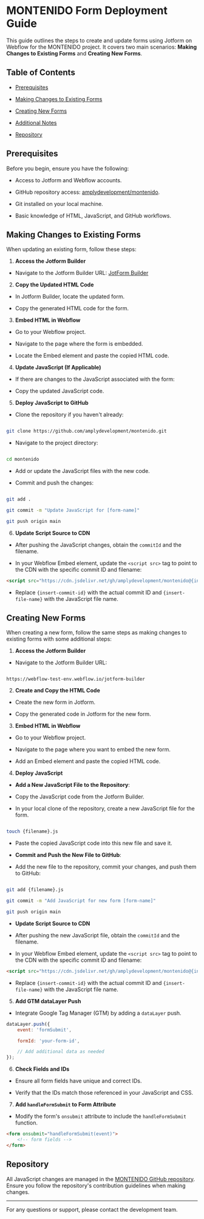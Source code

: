 # MONTENIDO Form Deployment Guide

This guide outlines the steps to create and update forms using Jotform on Webflow for the MONTENIDO project. It covers
two main scenarios: **Making Changes to Existing Forms** and **Creating New Forms**.

## Table of Contents

-   [Prerequisites](#prerequisites)

-   [Making Changes to Existing Forms](#making-changes-to-existing-forms)

-   [Creating New Forms](#creating-new-forms)

-   [Additional Notes](#additional-notes)

-   [Repository](#repository)

## Prerequisites

Before you begin, ensure you have the following:

-   Access to Jotform and Webflow accounts.

-   GitHub repository access: [amplydevelopment/montenido](https://github.com/amplydevelopment/montenido).

-   Git installed on your local machine.

-   Basic knowledge of HTML, JavaScript, and GitHub workflows.

## Making Changes to Existing Forms

When updating an existing form, follow these steps:

1.  **Access the Jotform Builder**

-   Navigate to the Jotform Builder URL: [JotForm Builder](https://webflow-test-env.webflow.io/jotform-builder)

2.  **Copy the Updated HTML Code**

-   In Jotform Builder, locate the updated form.

-   Copy the generated HTML code for the form.

3.  **Embed HTML in Webflow**

-   Go to your Webflow project.

-   Navigate to the page where the form is embedded.

-   Locate the Embed element and paste the copied HTML code.

4.  **Update JavaScript (If Applicable)**

-   If there are changes to the JavaScript associated with the form:

-   Copy the updated JavaScript code.

5.  **Deploy JavaScript to GitHub**

-   Clone the repository if you haven't already:

```bash

git clone https://github.com/amplydevelopment/montenido.git

```

-   Navigate to the project directory:

```bash

cd montenido

```

-   Add or update the JavaScript files with the new code.

-   Commit and push the changes:

```bash

git add .

git commit -m "Update JavaScript for [form-name]"

git push origin main

```

6.  **Update Script Source to CDN**

-   After pushing the JavaScript changes, obtain the `commitId` and the filename.

-   In your Webflow Embed element, update the `<script src>` tag to point to the CDN with the specific commit ID and
    filename:

```html
<script src="https://cdn.jsdelivr.net/gh/amplydevelopment/montenido@{insert-commit-id}/{insert-file-name}"></script>
```

-   Replace `{insert-commit-id}` with the actual commit ID and `{insert-file-name}` with the JavaScript file name.

## Creating New Forms

When creating a new form, follow the same steps as making changes to existing forms with some additional steps:

1.  **Access the Jotform Builder**

-   Navigate to the Jotform Builder URL:

```

https://webflow-test-env.webflow.io/jotform-builder

```

2.  **Create and Copy the HTML Code**

-   Create the new form in Jotform.

-   Copy the generated code in Jotform for the new form.

3.  **Embed HTML in Webflow**

-   Go to your Webflow project.

-   Navigate to the page where you want to embed the new form.

-   Add an Embed element and paste the copied HTML code.

4.  **Deploy JavaScript**

-   **Add a New JavaScript File to the Repository**:

-   Copy the JavaScript code from the Jotform Builder.

-   In your local clone of the repository, create a new JavaScript file for the form.

```bash

touch {filename}.js

```

-   Paste the copied JavaScript code into this new file and save it.

-   **Commit and Push the New File to GitHub**:

-   Add the new file to the repository, commit your changes, and push them to GitHub:

```bash

git add {filename}.js

git commit -m "Add JavaScript for new form [form-name]"

git push origin main

```

-   **Update Script Source to CDN**

-   After pushing the new JavaScript file, obtain the `commitId` and the filename.

-   In your Webflow Embed element, update the `<script src>` tag to point to the CDN with the specific commit ID and
    filename:

```html
<script src="https://cdn.jsdelivr.net/gh/amplydevelopment/montenido@{insert-commit-id}/{insert-file-name}"></script>
```

-   Replace `{insert-commit-id}` with the actual commit ID and `{insert-file-name}` with the JavaScript file name.

5.  **Add GTM dataLayer Push**

-   Integrate Google Tag Manager (GTM) by adding a `dataLayer` push.

```javascript
dataLayer.push({
	event: 'formSubmit',

	formId: 'your-form-id',

	// Add additional data as needed
});
```

6.  **Check Fields and IDs**

-   Ensure all form fields have unique and correct IDs.

-   Verify that the IDs match those referenced in your JavaScript and CSS.

7.  **Add `handleFormSubmit` to Form Attribute**

-   Modify the form's `onsubmit` attribute to include the `handleFormSubmit` function.

```html
<form onsubmit="handleFormSubmit(event)">
	<!-- form fields -->
</form>
```

## Repository

All JavaScript changes are managed in the [MONTENIDO GitHub repository](https://github.com/amplydevelopment/montenido).
Ensure you follow the repository's contribution guidelines when making changes.

---

For any questions or support, please contact the development team.
